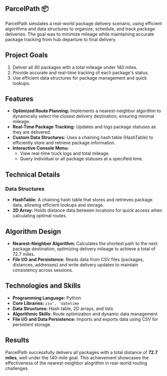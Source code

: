 ParcelPath 📦
----------------
ParcelPath simulates a real-world package delivery scenario, using efficient algorithms and data structures to organize,
schedule, and track package deliveries. The goal was to minimize mileage while maintaining accurate package tracking 
from hub departure to final delivery.

Project Goals
-----------------
1. Deliver all 40 packages with a total mileage under 140 miles.
2. Provide accurate and real-time tracking of each package's status.
3. Use efficient data structures for package management and quick lookups.

Features
----------
- **Optimized Route Planning:** Implements a nearest-neighbor algorithm to dynamically select the closest delivery 
destination, ensuring minimal mileage.
- **Real-Time Package Tracking:** Updates and logs package statuses as they are delivered.
- **Custom Data Structures:** Uses a chaining hash table (HashTable) to efficiently store and retrieve package information.
- **Interactive Console Menu:**
  - View real-time truck logs and total mileage.
  - Query individual or all package statuses at a specified time.

Technical Details 
--------------------
### Data Structures
- **HashTable:** A chaining hash table that stores and retrieves package data, allowing efficient lookups and storage.
- **2D Array:** Holds distance data between locations for quick access when calculating optimal routes.

## Algorithm Design
- **Nearest-Neighbor Algorithm:** Calculates the shortest path to the next package destination, optimizing delivery
mileage to achieve a total of 72.7 miles.
- **File I/O and Persistence:** Reads data from CSV files (packages, distances, addresses) and write delivery updates to
maintain consistency across sessions.

Technologies and Skills
--------------------------
- **Programming Language:** Python
- **Core Libraries:** `csv', 'datetime`
- **Data Structures:** Hash table, 2D arrays, and lists
- **Algorithmic Skills:** Route optimization and dynamic data management
- **File I/O and Data Persistence:** Imports and exports data using CSV for persistent storage.

Results
----------
ParcelPath successfully delivers all packages with a total distance of **72.7 miles**, well under the 140-mile goal.
This achievement showcases the effectiveness of the nearest-neighbor alogrithm in real-world routing challenges.